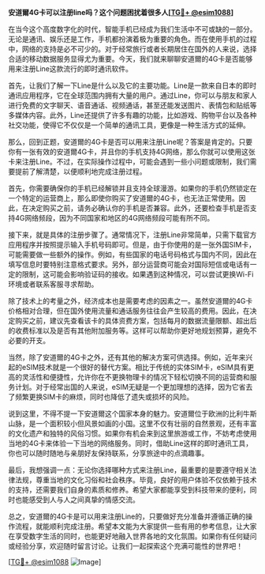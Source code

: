 **安道爾4G卡可以注册line吗？这个问题困扰着很多人[[TG💪+ @esim1088](https://t.me/s/esim1088)]**

在当今这个高度数字化的时代，智能手机已经成为我们生活中不可或缺的一部分。无论是通讯、娱乐还是工作，手机都扮演着极为重要的角色。而在使用手机的过程中，网络的支持是必不可少的。对于经常旅行或者长期居住在国外的人来说，选择合适的移动数据服务显得尤为重要。今天，我们就来聊聊安道爾的4G卡是否能够用来注册Line这款流行的即时通讯软件。

首先，让我们了解一下Line是什么以及它的主要功能。Line是一款来自日本的即时通讯应用程序，它在全球范围内拥有大量的用户。通过Line，你可以与朋友和家人进行免费的文字聊天、语音通话、视频通话，甚至还能发送图片、表情包和贴纸等多媒体内容。此外，Line还提供了许多有趣的功能，比如游戏、购物平台以及各种社交功能，使得它不仅仅是一个简单的通讯工具，更像是一种生活方式的延伸。

那么，回到正题，安道爾的4G卡是否可以用来注册Line呢？答案是肯定的。只要你有一张有效的安道爾4G卡，并且你的手机支持4G网络，那么你就可以使用这张卡来注册Line。不过，在实际操作过程中，可能会遇到一些小问题或限制，我们需要提前了解清楚，以便顺利地完成注册过程。

首先，你需要确保你的手机已经解锁并且支持全球漫游。如果你的手机仍然锁定在一个特定的运营商上，那么即使你购买了安道爾的4G卡，也无法正常使用。因此，在决定购买之前，请务必确认你的手机是否兼容。此外，还要检查手机是否支持4G网络频段，因为不同国家和地区的4G网络频段可能有所不同。

接下来，就是具体的注册步骤了。通常情况下，注册Line非常简单，只需下载官方应用程序并按照提示输入手机号码即可。但是，由于你使用的是一张外国SIM卡，可能需要做一些额外的操作。例如，有些国家的电话号码格式与国内不同，因此在填写信息时要特别注意格式要求。另外，部分运营商可能会对国际短信或电话有一定的限制，这可能会影响验证码的接收。如果遇到这种情况，可以尝试更换Wi-Fi环境或者联系客服寻求帮助。

除了技术上的考量之外，经济成本也是需要考虑的因素之一。虽然安道爾的4G卡价格相对合理，但在国外使用流量和通话服务往往会产生较高的费用。因此，在决定购买之前，建议先查看该卡的具体资费方案，包括每月的数据流量限额、超出后的收费标准以及是否有其他附加服务等。这样可以帮助你更好地规划预算，避免不必要的开支。

当然，除了安道爾的4G卡之外，还有其他的解决方案可供选择。例如，近年来兴起的eSIM技术就是一个很好的替代方案。相比于传统的实体SIM卡，eSIM具有更高的灵活性和便捷性，允许你在不更换物理卡的情况下轻松切换不同的运营商和服务计划。对于经常出国的人来说，eSIM无疑是一个更加理想的选择，因为它省去了频繁更换SIM卡的麻烦，同时也降低了遗失或损坏的风险。

说到这里，不得不提一下安道爾这个国家本身的魅力。安道爾位于欧洲的比利牛斯山脉，是一个面积较小但风景如画的小国。这里不仅有壮丽的自然景观，还有丰富的文化遗产和独特的风俗习惯。如果你有机会来到这里旅游或工作，不妨考虑使用当地的4G卡来体验一下当地的网络服务。同时，借助Line这样的即时通讯工具，你也可以随时随地与亲朋好友保持联系，分享旅途中的点滴趣事。

最后，我想强调一点：无论你选择哪种方式来注册Line，最重要的是要遵守相关法律法规，尊重当地的文化习俗和社会秩序。毕竟，良好的用户体验不仅依赖于技术的支持，还需要我们自身的素质和修养。希望大家都能享受到科技带来的便利，同时也能感受到人与人之间真挚的情感交流。

总之，安道爾的4G卡是可以用来注册Line的，只要做好充分准备并遵循正确的操作流程，就能顺利完成注册。希望本文能为大家提供一些有用的参考信息，让大家在享受数字生活的同时，也能更好地融入世界各地的文化氛围。如果你有任何疑问或经验分享，欢迎随时留言讨论。让我们一起探索这个充满可能性的世界吧！

[[TG💪+ @esim1088](https://t.me/s/esim1088) ![Image](https://i.postimg.cc/4NQfJmqS/Snipaste-2025-05-13-00-14-12.png)]